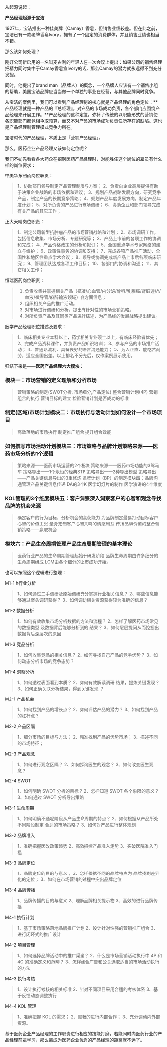 从起源说起：

**产品经理起源于宝洁**

1927年，宝洁推出一种佳美牌（Camay）香皂，但销售业绩较差。但在此之前，宝洁已有一款老牌香皂Ivory，拥有了一个固定的消费群体，并且销售业绩也相当不错。

那么该如何处理？

刚好公司新启用的一名叫麦古利的年轻人在一次会议上提出：如果公司的销售经理把精力同时集中于Camay香皂盒Ivory的话，那么Camay的潜力就永远得不到充分发掘。

同时，他提出了brand man（品牌人）的概念，一个品牌人应该有一个销售小组的帮助，美国宝洁品牌应当当做一个单独的事业在经营，与其他品牌同时竞争。

从宝洁的案例里，我们可以看到产品经理制的核心就是产品经理的角色定位：**产品经理就是一种产品的『总经理』，对产品的市场成功负责，各个部门应围绕产品经理来开展工作。**产品经理的这种定位，弥补了传统的以职能形式的营销使各职能部门都竞相争取预算，而又不对产品的市场成功负责任所存在的缺陷。这也是产品经理制管理模式竞争力所在。

宝洁时代的产品经理，本质上是「营销产品经理」。

那么，医药企业产品经理又该如何定位呢？

我们不妨先看看各大药企在招聘医药产品经理时，对能胜任这个岗位的雇员有什么样的岗位要求：

中美华东制药岗位职责：

>1、协助部门领导制定产品管理制度与方案； 
>2、负责向企业高层提供有助于决策企业战略的市场依据和建议； 
>3、规划产品战略发展方向，研究竞争产品，制定产品的长期竞争策略； 
>4、规划产品年度发展方向，制定产品年度计划； 
>5、对所负责的产品进行市场调研； 
>6、协助企业和部门领导完成有关产品的其它工作；

正大天晴岗位职责：
>1、制定公司新型抗肿瘤产品的市场营销战略和计划； 
>2、市场调研工作，包括信息收集、市场分析、专题研究等； 
>3、产品上市前的各项工作的协调和完成；
>4、产品价格政策的分析和拟订；
>5、全国重点学术专家网络的建立与维护； 
>6、政策性事务的协调和支持； 
>7、完成各项产品推广活动、全国性和地区性重点学术会议；
>8、领导或协调完成新产品上市后各项临床研究；
>9、管理团队达成各项工作目标； 
>10、各部门的协调和沟通；
>11、其它相关工作；

恒瑞医药岗位职责：
>1. 负责收集并掌握相关产品（抗凝/心血管/内分泌/骨科/乳腺癌/肾脏透析/血液/微导管/麻醉输液领域）各方面信息； 
>2. 组织相关产品的推广活动。 
>3. 对市场进行调研和分析，提出有针对性的市场营销策略。 
>4. 对所负责产品及其同类产品进行综述，为产品线的发展战略提出建议。

医学产品经理职位描述及要求： 
>1、临床相关专业本科以上，药学相关专业硕士以上，有临床经验者优先；
>2、完成产品资料课件，并负责产品知识培训； 
>3、参与产品的市场推广活动；
>4、普通话流利、具备良好的语言沟通能力；
>5、为人正直、能吃苦耐劳，适应全国出差。以上排名不分先后，仅作案例展示使用。

归结下来是——**医药产品经理六大模块**：

### 模块一：市场营销的定义理解和分析市场
>营销策略的制定(SWOT分析, 市场细分,产品定位)
>整合营销计划(4P)
>营销组合的执行
>营销目标的建立
>检验营销计划是否成功的标准

### 制定(区域)市场计划模块二：市场执行与活动计划如何设计一个市场项目
>高效落地的市场执行
>制定推广组合
>提升组合效能

### 如何撰写市场活动计划模块三：市场策略与品牌计划策略来源——医药市场分析的1个逻辑
>策略来源——医药市场运营的2个板块
>策略来源——医药市场功能的3驾马车
>策略导出——1个永恒的经典STP
>策略导出——2种导出模型
>策略导出——产品关键信息导出的3重修炼
>品牌计划（BP）的制定模块四：品牌沟通管理产品关键信息传递
>DA的3个K
>医学幻灯片的制作
>医学演讲的4个维度

### KOL管理的3个维度模块五：客户洞察深入洞察客户的心智和观念寻找品牌的机会来源
>确定客户的行为目标，分析机会的赢获能力
>为品牌制定最易打动目标客户心智的价值主张
>量身定制客户心智共鸣的情感利益
>传播品牌价值的整合营销策略——赢取机会

### 模块六：产品生命周期管理产品生命周期管理的基本理论
>医药行业产品的生命周期管理起始于研发阶段
>品牌生命周期由许多细分的生命周期组成
>LCM由各个细分的上市成功开始。

也可以按照这个逻辑进行整理：

M1-1 h行业分析
>1、如何通过二手调研及原始调研充分掌握行业相关信息？
>2、哪些信息能够通过案头调研获得？
>3、如何调动相关资源获得较为准确的信息？

M1-2 数据分析
>1、如何有效收集市场分析数据的方法和流程？
>2、怎样了解医药市场常见的数据类型 及数据背后能够分析到的 结果？
>3、如何层层提问从而挖掘出数据背后深层次的原因

M1-3 竞品分析
>1、如何收集竞品的相关信息？
>2、如何寻找自己产品的竞争优势？
>3、如何动态分析市场的竞争态势？

M1-4 洞察分析 
>1、如何透过表面看到本质？
>2、如何有效解读调研 结果，提炼关键发现？
>3、如何正确关联分析结果，得到关键发现 ？

M2-1 产品机会
>1、如何找到产品的增长点？
>2、如何评估产品的潜力？
>3、如何找到产品的杠杆点？

M2-2 产品区隔
>1、细分市场的目标与方法；
>2、精准找到产品的优势市场；
>3、描述不同的市场特征；

M2-3 产品观念
>1、如何进行观念区隔？
>2、如何探询医生的观念？
>3、如何改变医生观念？

M2-4 SWOT
>1、如何明确 SWOT 分析的目标？
>2、怎样知道 SWOT 各个象限的意义？
>3、如何通过 SWOT 分析导出策略

M3-1 生命周期
>1、如何明确不通呢阶段从产品生命周期的特点？
>2、如何根据从产品所处不同阶段制定 合适的市场策略？
>3、如何对产品进行整体规划

M3-2 品牌准入
>1、准确把握医改政策趋势
>2、高效把控产品准入走势
>3、突破医院准入门槛

M3-3 品牌定位
>1、品牌定位的目的与意义；
>2、怎样根据不同的品牌特点为 品牌找到差异化的定位；
>3、如何在市场营销的过程中突出品牌定位

M3-4 品牌传播
>1、品牌传播的目的与意义
>2、理解品牌相关提示物
>3、高效的进行品牌传播

M4-1 执行计划
>1、基于市场策略落地品牌推广计划
>2、设计针对性强的营销推广组合
>3、进行闭环式的推广设计

M4-2 项目管理
>1、如何选择品牌活动中的推广渠道？
>2、什么是市场营销活动执行中 4P 和 4C 的准确定义和范畴？
>3、怎样组合广告和公关选取适当的市场活动执行的方法

M4-3 执行考核
>1、设计执行考核的相关标准
>2、针对不同项目采用合适的考核体系 
>3、基于反馈动态调整执行

M4-4 KOL 管理
>1、准确把握 KOL 的需求；
>2、顺畅的进行内部合作；
>3、充分调动内外部资源。

基于医药企业产品经理的工作职责进行相应的技能打磨，若能同时向医药行业的产品经理前辈学习，那么离成为医药企业优秀的产品经理的距离就不远了。